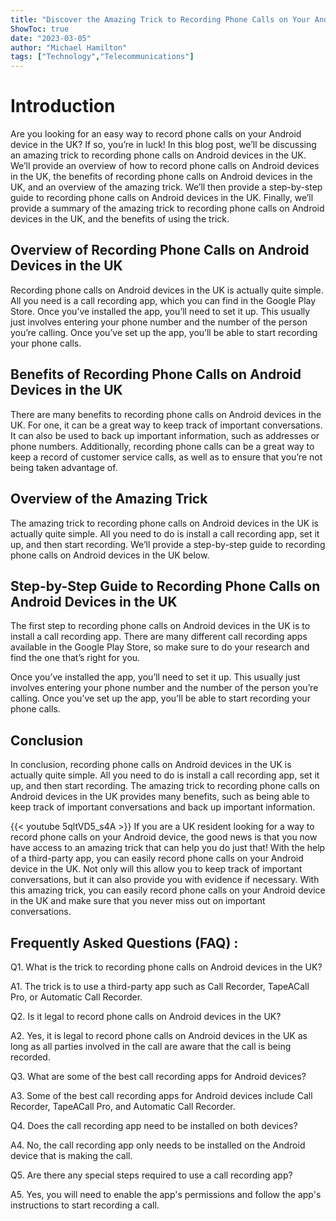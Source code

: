 ```yaml
---
title: "Discover the Amazing Trick to Recording Phone Calls on Your Android Device in the UK!"
ShowToc: true 
date: "2023-03-05"
author: "Michael Hamilton" 
tags: ["Technology","Telecommunications"]
---
```

# Introduction 

Are you looking for an easy way to record phone calls on your Android device in the UK? If so, you’re in luck! In this blog post, we’ll be discussing an amazing trick to recording phone calls on Android devices in the UK. We’ll provide an overview of how to record phone calls on Android devices in the UK, the benefits of recording phone calls on Android devices in the UK, and an overview of the amazing trick. We’ll then provide a step-by-step guide to recording phone calls on Android devices in the UK. Finally, we’ll provide a summary of the amazing trick to recording phone calls on Android devices in the UK, and the benefits of using the trick. 

## Overview of Recording Phone Calls on Android Devices in the UK

Recording phone calls on Android devices in the UK is actually quite simple. All you need is a call recording app, which you can find in the Google Play Store. Once you’ve installed the app, you’ll need to set it up. This usually just involves entering your phone number and the number of the person you’re calling. Once you’ve set up the app, you’ll be able to start recording your phone calls. 

## Benefits of Recording Phone Calls on Android Devices in the UK

There are many benefits to recording phone calls on Android devices in the UK. For one, it can be a great way to keep track of important conversations. It can also be used to back up important information, such as addresses or phone numbers. Additionally, recording phone calls can be a great way to keep a record of customer service calls, as well as to ensure that you’re not being taken advantage of. 

## Overview of the Amazing Trick

The amazing trick to recording phone calls on Android devices in the UK is actually quite simple. All you need to do is install a call recording app, set it up, and then start recording. We’ll provide a step-by-step guide to recording phone calls on Android devices in the UK below. 

## Step-by-Step Guide to Recording Phone Calls on Android Devices in the UK

The first step to recording phone calls on Android devices in the UK is to install a call recording app. There are many different call recording apps available in the Google Play Store, so make sure to do your research and find the one that’s right for you. 

Once you’ve installed the app, you’ll need to set it up. This usually just involves entering your phone number and the number of the person you’re calling. Once you’ve set up the app, you’ll be able to start recording your phone calls. 

## Conclusion 

In conclusion, recording phone calls on Android devices in the UK is actually quite simple. All you need to do is install a call recording app, set it up, and then start recording. The amazing trick to recording phone calls on Android devices in the UK provides many benefits, such as being able to keep track of important conversations and back up important information.

{{< youtube 5qltVD5_s4A >}} 
If you are a UK resident looking for a way to record phone calls on your Android device, the good news is that you now have access to an amazing trick that can help you do just that! With the help of a third-party app, you can easily record phone calls on your Android device in the UK. Not only will this allow you to keep track of important conversations, but it can also provide you with evidence if necessary. With this amazing trick, you can easily record phone calls on your Android device in the UK and make sure that you never miss out on important conversations.

## Frequently Asked Questions (FAQ) :
Q1. What is the trick to recording phone calls on Android devices in the UK?

A1. The trick is to use a third-party app such as Call Recorder, TapeACall Pro, or Automatic Call Recorder. 

Q2. Is it legal to record phone calls on Android devices in the UK?

A2. Yes, it is legal to record phone calls on Android devices in the UK as long as all parties involved in the call are aware that the call is being recorded.

Q3. What are some of the best call recording apps for Android devices?

A3. Some of the best call recording apps for Android devices include Call Recorder, TapeACall Pro, and Automatic Call Recorder.

Q4. Does the call recording app need to be installed on both devices?

A4. No, the call recording app only needs to be installed on the Android device that is making the call.

Q5. Are there any special steps required to use a call recording app?

A5. Yes, you will need to enable the app's permissions and follow the app's instructions to start recording a call.


